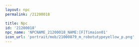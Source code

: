 ```yaml
---
layout: npc
permalink: /21200018

title: Npc
id: '21200018'
npc_name: 'NPCNAME_21200018_NAME:[F]Timaion01'
icon_url: 'portrait/mob/21000879_m_robotutypeyellow_p.png'
---
```

